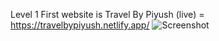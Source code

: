 Level 1 First website is Travel By Piyush (live) = https://travelbypiyush.netlify.app/
![Screenshot](https://lh3.googleusercontent.com/u/1/drive-viewer/AITFw-xsz9fnS7Iym6lvDPQRF63D0C6ixw_WDMRy4ozDobZRYbqEmxGprjWjk13nxLay2adhPzz0Cxa_O13LSVqjshe8tE_2xA=w1960-h10000)
